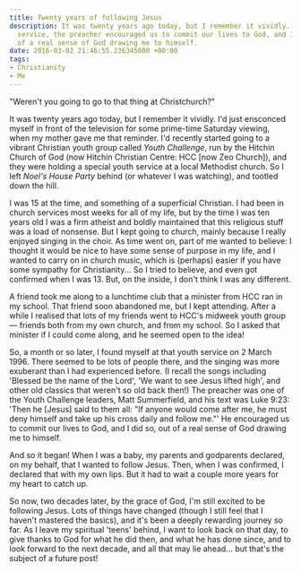 ```yaml
---
title: Twenty years of following Jesus
description: It was twenty years ago today, but I remember it vividly. At that youth
  service, the preacher encouraged us to commit our lives to God, and I did so, out
  of a real sense of God drawing me to himself.
date: 2016-03-02 21:46:55.236345000 +00:00
tags:
- Christianity
- Me
---
```

"Weren't you going to go to that thing at Christchurch?"

It was twenty years ago today, but I remember it vividly. I'd just ensconced myself in front of the television for some prime-time Saturday viewing, when my mother gave me that reminder. I'd recently started going to a vibrant Christian youth group called _Youth Challenge_, run by the Hitchin Church of God (now Hitchin Christian Centre: HCC [now Zeo Church]), and they were holding a special youth service at a local Methodist church. So I left _Noel's House Party_ behind (or whatever I was watching), and tootled down the hill.

I was 15 at the time, and something of a superficial Christian. I had been in church services most weeks for all of my life, but by the time I was ten years old I was a firm atheist and boldly maintained that this religious stuff was a load of nonsense. But I kept going to church, mainly because I really enjoyed singing in the choir. As time went on, part of me wanted to believe: I thought it would be nice to have some sense of purpose in my life, and I wanted to carry on in church music, which is (perhaps) easier if you have some sympathy for Christianity... So I tried to believe, and even got confirmed when I was 13. But, on the inside, I don't think I was any different.

A friend took me along to a lunchtime club that a minister from HCC ran in my school. That friend soon abandoned me, but I kept attending. After a while I realised that lots of my friends went to HCC's midweek youth group &mdash; friends both from my own church, and from my school. So I asked that minister if I could come along, and he seemed open to the idea!

So, a month or so later, I found myself at that youth service on 2 March 1996. There seemed to be lots of people there, and the singing was more exuberant than I had experienced before. (I recall the songs including 'Blessed be the name of the Lord', 'We want to see Jesus lifted high', and other old classics that weren't so old back then!) The preacher was one of the Youth Challenge leaders, Matt Summerfield, and his text was Luke 9:23: 'Then he [Jesus] said to them all: "If anyone would come after me, he must deny himself and take up his cross daily and follow me."' He encouraged us to commit our lives to God, and I did so, out of a real sense of God drawing me to himself.

And so it began! When I was a baby, my parents and godparents declared, on my behalf, that I wanted to follow Jesus. Then, when I was confirmed, I declared that with my own lips. But it had to wait a couple more years for my heart to catch up.

So now, two decades later, by the grace of God, I'm still excited to be following Jesus. Lots of things have changed (though I still feel that I haven't mastered the basics), and it's been a deeply rewarding journey so far. As I leave my spiritual 'teens' behind, I want to look back on that day, to give thanks to God for what he did then, and what he has done since, and to look forward to the next decade, and all that may lie ahead... but that's the subject of a future post!
